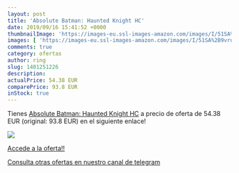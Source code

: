 ```yaml
---
layout: post
title: 'Absolute Batman: Haunted Knight HC'
date: 2019/09/16 15:41:52 +0000
thumbnailImage: 'https://images-eu.ssl-images-amazon.com/images/I/51SA%2B9vruiL._SL200_.jpg'
images: [ 'https://images-eu.ssl-images-amazon.com/images/I/51SA%2B9vruiL._SL200_.jpg' ]
comments: true
category: ofertas
author: ring
slug: 1401251226
description:
actualPrice: 54.38 EUR
comparePrice: 93.8 EUR
inStock: true
---
```


Tienes [Absolute Batman: Haunted Knight HC](https://www.amazon.com/dp/1401251226/?tag=redken08-20) a precio de oferta de 54.38 EUR (original: 93.8 EUR) en el siguiente enlace!

[![](https://images-eu.ssl-images-amazon.com/images/I/51SA%2B9vruiL._SL200_.jpg)](https://www.amazon.com/dp/1401251226/?tag=redken08-20)

[Accede a la oferta!!](https://www.amazon.com/dp/1401251226/?tag=redken08-20)

[Consulta otras ofertas en nuestro canal de telegram](https://t.me/s/ofertas25)
